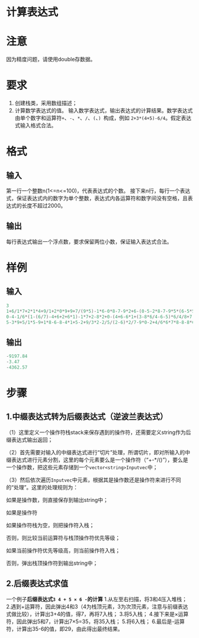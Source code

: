 # 计算表达式



# 注意

因为精度问题，请使用double存数据。

# 要求

1. 创建栈类，采用数组描述；
2. 计算数学表达式的值。
   输入数学表达式，输出表达式的计算结果。数学表达式由单个数字和运算符`+`、`-`、`*`、`/`、`(`、`) `构成，例如 `2+3*(4+5)-6/4`。假定表达式输入格式合法。

# 格式

## 输入

第一行一个整数n(1<=n<=100)，代表表达式的个数。
接下来n行，每行一个表达式，保证表达式内的数字为单个整数，表达式内各运算符和数字间没有空格，且表达式的长度不超过2000。

## 输出

每行表达式输出一个浮点数，要求保留两位小数，保证输入表达式合法。

# 样例

## 输入

```C++
3
1+6/1*7+2*1*4+9/1+2*0*9+9+7/(9*5)-1*6-0*8-7-9*2+6-(0-5-2*8-7-9*5*(6-5*5*2*6-2-7-5+6*7+6*9-1*0*0+3*0+2/1-6/6+5))
0-4-1/6*(1-(6/7)-4+6+2+6*1)-1*7+2-8*2+0-(4+6-6*1+(3-8*6/4-6-5)*6/4/8+7-1*4/9*5)-0/6+1-0-2+7-2+6*4-3*6+2/8+6+1*6*2
5-3*9+5/1*5-9+1*8-6-8-4*1+5-2+9/3*2-2/5/(2-6)*2/7-9*0-2+4/6*6*7*8-8-8*6+8*9*(3+0*1/5/2*7*8+0-8*8-5+8/5*2-0)
```

## 输出

```C++
-9197.84
-3.47
-4362.57
```



# 步骤

## 1.中缀表达式转为后缀表达式（逆波兰表达式）

（1）这里定义一个操作符栈stack来保存遇到的操作符，还需要定义string作为后缀表达式输出返回；

（2）首先需要对输入的中缀表达式进行“切片”处理，所谓切片，即对所输入的中缀表达式进行元素分割，这里的每个元素要么是一个操作符（“+-*/()”），要么是一个操作数，把这些元素存储到一个`vector<string>Inputvec`中；

（3）然后依次遍历`Inputvec`中元素，根据其是操作数还是操作符来进行不同的“处理”。这里的处理规则为：

如果是操作数，则直接保存到输出string中；

如果是操作符

如果操作符栈为空，则把操作符入栈；

否则，则比较当前运算符与栈顶操作符优先等级；

如果当前操作符优先等级高，则当前操作符入栈；

否则，弹出栈顶操作符到输出string中；

## 2.后缀表达式求值

一个例子**后缀表达式`3 4 + 5 × 6 -`的计算**
 1.从左至右扫描，将3和4压入堆栈；
 2.遇到+运算符，因此弹出4和3（4为栈顶元素，3为次顶元素，注意与前缀表达式做比较），计算出3+4的值，得7，再将7入栈；
 3.将5入栈；
 4.接下来是×运算符，因此弹出5和7，计算出7×5=35，将35入栈；
 5.将6入栈；
 6.最后是-运算符，计算出35-6的值，即29，由此得出最终结果。

